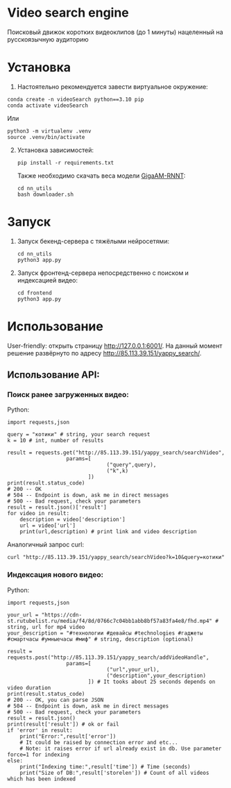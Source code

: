 # Video search engine
Поисковый движок коротких видеоклипов (до 1 минуты) нацеленный на русскоязычную аудиторию

# Установка
1) Настоятельно рекомендуется завести виртуальное окружение:
  ```
  conda create -n videoSearch python==3.10 pip
  conda activate videoSearch
  ```
  Или
  ```
  python3 -m virtualenv .venv
  source .venv/bin/activate
  ```
2) Установка зависимостей:
   ```
   pip install -r requirements.txt
   ```
   Также необходимо скачать веса модели [GigaAM-RNNT](https://github.com/salute-developers/GigaAM):
   ```
   cd nn_utils
   bash downloader.sh
   ```
# Запуск
1) Запуск бекенд-сервера с тяжёлыми нейросетями:
   ```
   cd nn_utils
   python3 app.py
   ```
2) Запуск фронтенд-сервера непосредственно с поиском и индексацией видео:
   ```
   cd frontend
   python3 app.py
   ```
# Использование
User-friendly: открыть страницу <http://127.0.0.1:6001/>.
На данный момент решение развёрнуто по адресу <http://85.113.39.151/yappy_search/>.
## Использование API:
### Поиск ранее загруженных видео:
Python:
```
import requests,json

query = "котики" # string, your search request
k = 10 # int, number of results

result = requests.get("http://85.113.39.151/yappy_search/searchVideo",
                   params=[
                                ("query",query),
                                ("k",k)
                          ])
print(result.status_code)
# 200 -- OK
# 504 -- Endpoint is down, ask me in direct messages
# 500 -- Bad request, check your parameters
result = result.json()['result']
for video in result:
    description = video['description']
    url = video['url']
    print(url,description) # print link and video description
```
Аналогичный запрос curl:
```
curl "http://85.113.39.151/yappy_search/searchVideo?k=10&query=котики"
```
### Индексация нового видео:
Python:
```
import requests,json

your_url = "https://cdn-st.rutubelist.ru/media/f4/8d/0766c7c04bb1abb8bf57a83fa4e8/fhd.mp4" # string, url for mp4 video
your_description = "#технологии #девайсы #technologies #гаджеты #смартчасы #умныечасы #миф" # string, description (optional)

result = requests.post("http://85.113.39.151/yappy_search/addVideoHandle",
                   params=[
                                ("url",your_url),
                                ("description",your_description)
                          ]) # It tooks about 25 seconds depends on video duration
print(result.status_code)
# 200 -- OK, you can parse JSON
# 504 -- Endpoint is down, ask me in direct messages
# 500 -- Bad request, check your parameters
result = result.json()
print(result['result']) # ok or fail
if 'error' in result:
    print("Error:",result['error'])
    # It could be raised by connection error and etc...
    # Note: it raises error if url already exist in db. Use parameter force=1 for indexing
else:
    print("Indexing time:",result['time']) # Time (seconds)
    print("Size of DB:",result['storelen']) # Count of all videos which has been indexed
```
